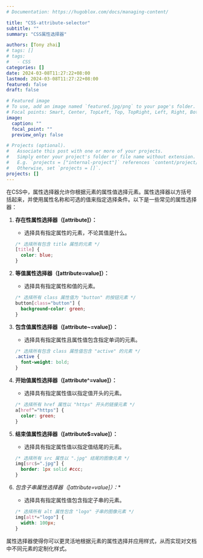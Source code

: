 ```yaml
---
# Documentation: https://hugoblox.com/docs/managing-content/

title: "CSS-attribute-selector"
subtitle: ""
summary: "CSS属性选择器"

authors: [Tony zhai]
# tags: []
# tags:
#   - CSS
categories: []
date: 2024-03-08T11:27:22+08:00
lastmod: 2024-03-08T11:27:22+08:00
featured: false
draft: false

# Featured image
# To use, add an image named `featured.jpg/png` to your page's folder.
# Focal points: Smart, Center, TopLeft, Top, TopRight, Left, Right, BottomLeft, Bottom, BottomRight.
image:
  caption: ""
  focal_point: ""
  preview_only: false

# Projects (optional).
#   Associate this post with one or more of your projects.
#   Simply enter your project's folder or file name without extension.
#   E.g. `projects = ["internal-project"]` references `content/project/deep-learning/index.md`.
#   Otherwise, set `projects = []`.
projects: []
---
```


在CSS中，属性选择器允许你根据元素的属性值选择元素。属性选择器以方括号括起来，并使用属性名称和可选的值来指定选择条件。以下是一些常见的属性选择器：

1. **存在性属性选择器（[attribute]）：**
   - 选择具有指定属性的元素，不论其值是什么。

   ```css
   /* 选择所有包含 title 属性的元素 */
   [title] {
     color: blue;
   }
   ```

2. **等值属性选择器（[attribute=value]）：**
   - 选择具有指定属性和值的元素。

   ```css
   /* 选择所有 class 属性值为 "button" 的按钮元素 */
   button[class="button"] {
     background-color: green;
   }
   ```

3. **包含值属性选择器（[attribute~=value]）：**
   - 选择具有指定属性且属性值包含指定单词的元素。

   ```css
   /* 选择所有包含 class 属性值包含 "active" 的元素 */
   .active {
     font-weight: bold;
   }
   ```

4. **开始值属性选择器（[attribute^=value]）：**
   - 选择具有指定属性值以指定值开头的元素。

   ```css
   /* 选择所有 href 属性以 "https" 开头的链接元素 */
   a[href^="https"] {
     color: green;
   }
   ```

5. **结束值属性选择器（[attribute$=value]）：**
   - 选择具有指定属性值以指定值结尾的元素。

   ```css
   /* 选择所有 src 属性以 ".jpg" 结尾的图像元素 */
   img[src$=".jpg"] {
     border: 1px solid #ccc;
   }
   ```

6. **包含子串属性选择器（[attribute*=value]）：**
   - 选择具有指定属性值包含指定子串的元素。

   ```css
   /* 选择所有 alt 属性包含 "logo" 子串的图像元素 */
   img[alt*="logo"] {
     width: 100px;
   }
   ```

属性选择器使得你可以更灵活地根据元素的属性选择并应用样式，从而实现对文档中不同元素的定制化样式。